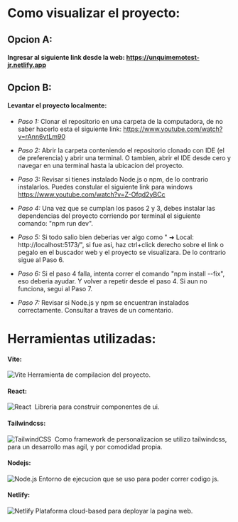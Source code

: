 # Como visualizar el proyecto:

## Opcion A:
#### Ingresar al siguiente link desde la web: https://unquimemotest-jr.netlify.app

## Opcion B:
#### Levantar el proyecto localmente:
- *Paso 1:* Clonar el repositorio en una carpeta de la computadora, de no saber hacerlo esta el siguiente link: https://www.youtube.com/watch?v=rAnn6vtLm90
  
- *Paso 2:* Abrir la carpeta conteniendo el repositorio clonado con IDE (el de preferencia) y abrir una terminal. O tambien, abrir el IDE desde cero y navegar en una terminal hasta la ubicacion del proyecto.

- *Paso 3:* Revisar si tienes instalado Node.js o npm, de lo contrario instalarlos. Puedes constular el siguiente link para windows https://www.youtube.com/watch?v=Z-Ofqd2yBCc
  
- *Paso 4:* Una vez que se cumplan los pasos 2 y 3, debes instalar las dependencias del proyecto corriendo por terminal el siguiente comando: "npm run dev".
  
- *Paso 5:* Si todo salio bien deberias ver algo como "   ➜  Local:   http://localhost:5173/", si fue asi, haz ctrl+click derecho sobre el link o pegalo en el buscador web y el proyecto se visualizara. De lo contrario sigue al Paso 6.
  
- *Paso 6:* Si el paso 4 falla, intenta correr el comando "npm install --fix", eso deberia ayudar. Y volver a repetir desde el paso 4. Si aun no funciona, segui al Paso 7.
  
- *Paso 7:* Revisar si Node.js y npm se encuentran instalados correctamente. Consultar a traves de un comentario. 




# Herramientas utilizadas: 

#### Vite: 
![Vite](https://img.shields.io/badge/Vite-646CFF?style=for-the-badge&logo=vite&logoColor=white)
   Herramienta de compilacion del proyecto.
      
#### React:
![React](https://img.shields.io/badge/React-61DAFB?style=for-the-badge&logo=react&logoColor=black)&nbsp;
   Libreria para construir componentes de ui.
      
#### Tailwindcss:
![TailwindCSS](https://img.shields.io/badge/TailwindCSS-38B2AC?style=for-the-badge&logo=tailwindcss&logoColor=white)&nbsp;
   Como framework de personalizacion se utilizo tailwindcss, para un desarrollo mas agil, y por comodidad propia.

#### Nodejs:
![Node.js](https://img.shields.io/badge/Node.js-339933?style=for-the-badge&logo=node.js&logoColor=white)
   Entorno de ejecucion que se uso para poder correr codigo js.

#### Netlify:
![Netlify](https://img.shields.io/badge/Netlify-00C7B7.svg?style=for-the-badge&logo=netlify&logoColor=white)
  Plataforma cloud-based para deployar la pagina web.
